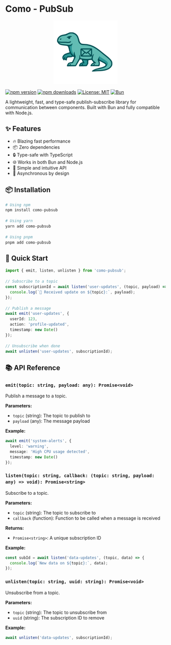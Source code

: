 # Como - PubSub

<div align="center">
  <img src="como.png" alt="Como PubSub Logo" width="200" />
</div>

[![npm version](https://img.shields.io/npm/v/como-pubsub.svg?style=flat-square)](https://www.npmjs.com/package/como-pubsub)
[![npm downloads](https://img.shields.io/npm/dm/como-pubsub.svg?style=flat-square)](https://www.npmjs.com/package/como-pubsub)
[![License: MIT](https://img.shields.io/badge/License-MIT-yellow.svg?style=flat-square)](https://opensource.org/licenses/MIT)
[![Bun](https://img.shields.io/badge/Bun-1.0.0-blue?style=flat-square)](https://bun.sh)

A lightweight, fast, and type-safe publish-subscribe library for communication between components. Built with Bun and fully compatible with Node.js.

## ✨ Features

- 🔥 Blazing fast performance
- 📦 Zero dependencies
- 🔒 Type-safe with TypeScript
- 🌐 Works in both Bun and Node.js
- 🧩 Simple and intuitive API
- 🚀 Asynchronous by design

## 📦 Installation

```bash
# Using npm
npm install como-pubsub

# Using yarn
yarn add como-pubsub

# Using pnpm
pnpm add como-pubsub
```

## 🚀 Quick Start

```typescript
import { emit, listen, unlisten } from 'como-pubsub';

// Subscribe to a topic
const subscriptionId = await listen('user-updates', (topic, payload) => {
  console.log(`📨 Received update on ${topic}:`, payload);
});

// Publish a message
await emit('user-updates', { 
  userId: 123,
  action: 'profile-updated',
  timestamp: new Date()
});

// Unsubscribe when done
await unlisten('user-updates', subscriptionId);
```

## 📚 API Reference

### `emit(topic: string, payload: any): Promise<void>`

Publish a message to a topic.

**Parameters:**
- `topic` (string): The topic to publish to
- `payload` (any): The message payload

**Example:**
```typescript
await emit('system-alerts', {
  level: 'warning',
  message: 'High CPU usage detected',
  timestamp: new Date()
});
```

### `listen(topic: string, callback: (topic: string, payload: any) => void): Promise<string>`

Subscribe to a topic.

**Parameters:**
- `topic` (string): The topic to subscribe to
- `callback` (function): Function to be called when a message is received

**Returns:**
- `Promise<string>`: A unique subscription ID

**Example:**
```typescript
const subId = await listen('data-updates', (topic, data) => {
  console.log(`New data on ${topic}:`, data);
});
```

### `unlisten(topic: string, uuid: string): Promise<void>`

Unsubscribe from a topic.

**Parameters:**
- `topic` (string): The topic to unsubscribe from
- `uuid` (string): The subscription ID to remove

**Example:**
```typescript
await unlisten('data-updates', subscriptionId);
```

